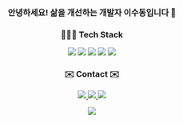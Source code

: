 <h3 align="center">안녕하세요! 삶을 개선하는 개발자 이수동입니다 👻</h3>

<h3 align="center">🧑🏻‍💻 Tech Stack</h3>


<p align="center">
<img src="https://img.shields.io/badge/HTML5-E34F26?style=flat-square&logo=HTML5&logoColor=white" />
<img src="https://img.shields.io/badge/CSS3-1572B6?style=flat-square&logo=CSS3&logoColor=white" />
<img src="https://img.shields.io/badge/JavaScript-F7DF1E?style=flat-square&logo=JavaScript&logoColor=white" />
<img src="https://img.shields.io/badge/TypeScript-3178C6?style=flat-square&logo=TypeScript&logoColor=white" />
<img src="https://img.shields.io/badge/ReactJS-61DAFB?style=flat-square&logo=React&logoColor=white" />
</p>

<h3 align="center"> ✉️ Contact ✉️ </h3>

<p align="center">
<a href="https://velog.io/@tnehd1998">
    <img src="https://img.shields.io/badge/Tech%20Blog-11B48A?style=flat-square&logo=Vimeo&logoColor=white&link=https://velog.io/@tnehd1998"/>
  </a>
  <a href="https://www.instagram.com/sdleeeee/">
    <img src="https://img.shields.io/badge/Instagram-E4405F?style=flat-square&logo=Instagram&logoColor=white&link=https://www.instagram.com/sdleeeee/"/>
  </a>
    <a href="mailto:tnehd1998@naver.com"><img src="https://img.shields.io/badge/Gmail-d14836?style=flat-square&logo=Gmail&logoColor=white&link=tnehd1998@naver.com"/>   </a>
    </p>

<p align="center">
<img src="https://hits.seeyoufarm.com/api/count/incr/badge.svg?url=https%3A%2F%2Fgithub.com%2Fdoputer&count_bg=%2379C83D&title_bg=%23555555&icon=ghostery.svg&icon_color=%23FFFFFF&title=hits&edge_flat=false" /> 
</p>
